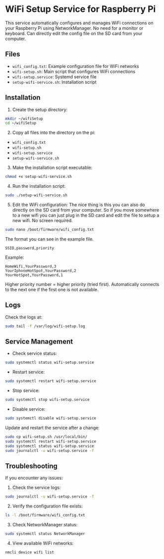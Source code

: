 # WiFi Setup Service for Raspberry Pi

This service automatically configures and manages WiFi connections on your Raspberry Pi using NetworkManager. No need for a monitor or keyboard. Can directly edit the config file on the SD card from your computer.

## Files

- `wifi_config.txt`: Example configuration file for WiFi networks
- `wifi-setup.sh`: Main script that configures WiFi connections
- `wifi-setup.service`: Systemd service file
- `setup-wifi-service.sh`: Installation script

## Installation

1. Create the setup directory:

```bash
mkdir ~/wifiSetup
cd ~/wifiSetup
```

2. Copy all files into the directory on the pi:

- `wifi_config.txt`
- `wifi-setup.sh`
- `wifi-setup.service`
- `setup-wifi-service.sh`

3. Make the installation script executable:

```bash
chmod +x setup-wifi-service.sh
```

4. Run the installation script:

```bash
sudo ./setup-wifi-service.sh
```

5. Edit the WiFi configuration:
The nice thing is this you can also do directly on the SD card from your computer. So if you move somewhere to a new wifi you can just plug in the SD card and edit the file to setup a new wifi. No screen required.

```bash
sudo nano /boot/firmware/wifi_config.txt
```

The format you can see in the example file.

```
SSID,password,priority
```

Example:

```
HomeWifi,YourPassword,3
YourIphoneHotSpot,YourPassword,2
YourHotSpot,YourPassword,1
```

Higher priority number = higher priority (tried first).
Automatically connects to the next one if the first one is not available.

## Logs

Check the logs at:

```bash
sudo tail -f /var/log/wifi-setup.log
```

## Service Management

- Check service status:

```bash
sudo systemctl status wifi-setup.service
```

- Restart service:

```bash
sudo systemctl restart wifi-setup.service
```

- Stop service:

```bash
sudo systemctl stop wifi-setup.service
```

- Disable service:

```bash
sudo systemctl disable wifi-setup.service
```

Update and restart the service after a change:

```bash
sudo cp wifi-setup.sh /usr/local/bin/
sudo systemctl restart wifi-setup.service
sudo systemctl status wifi-setup.service
sudo journalctl -u wifi-setup.service -f
```

## Troubleshooting

If you encounter any issues:

1. Check the service logs:

```bash
sudo journalctl -u wifi-setup.service -f
```

2. Verify the configuration file exists:

```bash
ls -l /boot/firmware/wifi_config.txt
```

3. Check NetworkManager status:

```bash
sudo systemctl status NetworkManager
```

4. View available WiFi networks:

```bash
nmcli device wifi list
```
